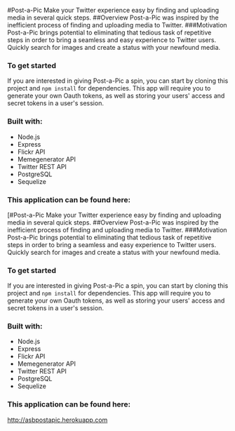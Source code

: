 #Post-a-Pic
Make your Twitter experience easy by finding and uploading media in several quick steps.
##Overview
Post-a-Pic was inspired by the inefficient process of finding and uploading media to Twitter.
###Motivation
Post-a-Pic brings potential to eliminating that tedious task of repetitive steps in order to bring a seamless and easy experience to Twitter users. Quickly search for images and create a status with your newfound media.

### To get started
If you are interested in giving Post-a-Pic a spin, you can start by cloning this project and `npm install` for dependencies. This app will require you to generate your own Oauth tokens, as well as storing your users' access and secret tokens in a user's session. 

### Built with:
* Node.js
* Express
* Flickr API
* Memegenerator API
* Twitter REST API
* PostgreSQL
* Sequelize

### This application can be found here:
[#Post-a-Pic
Make your Twitter experience easy by finding and uploading media in several quick steps.
##Overview
Post-a-Pic was inspired by the inefficient process of finding and uploading media to Twitter.
###Motivation
Post-a-Pic brings potential to eliminating that tedious task of repetitive steps in order to bring a seamless and easy experience to Twitter users. Quickly search for images and create a status with your newfound media.

### To get started
If you are interested in giving Post-a-Pic a spin, you can start by cloning this project and `npm install` for dependencies. This app will require you to generate your own Oauth tokens, as well as storing your users' access and secret tokens in a user's session. 

### Built with:
* Node.js
* Express
* Flickr API
* Memegenerator API
* Twitter REST API
* PostgreSQL
* Sequelize

### This application can be found here:
[http://asbpostapic.herokuapp.com
](http://asbpostapic.herokuapp.com)

